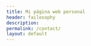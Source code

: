 ```yaml
---
title: Mi página web personal
header: failosophy
description:
permalink: /contact/
layout: default
---
```


